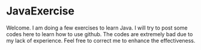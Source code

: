 # JavaExercise
Welcome.
I am doing a few exercises to learn Java. I will try to post some codes here to learn how to use github.
The codes are extremely bad due to my lack of experience.
Feel free to correct me to enhance the effectiveness. 
